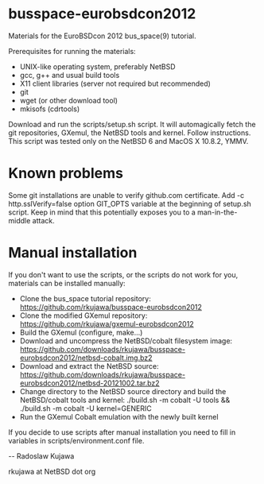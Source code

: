 busspace-eurobsdcon2012
=======================

Materials for the EuroBSDcon 2012 bus_space(9) tutorial.

Prerequisites for running the materials:
- UNIX-like operating system, preferably NetBSD
- gcc, g++ and usual build tools
- X11 client libraries (server not required but recommended)
- git
- wget (or other download tool)
- mkisofs (cdrtools)

Download and run the scripts/setup.sh script. It will automagically fetch the git repositories, GXemul, the NetBSD tools and kernel. Follow instructions. This script was tested only on the NetBSD 6 and MacOS X 10.8.2, YMMV.  

Known problems
==============

Some git installations are unable to verify github.com certificate. Add -c http.sslVerify=false option GIT_OPTS variable at the beginning of setup.sh script. Keep in mind that this potentially exposes you to a man-in-the-middle attack.

Manual installation
===================

If you don't want to use the scripts, or the scripts do not work for you,
materials can be installed manually:

- Clone the bus_space tutorial repository: https://github.com/rkujawa/busspace-eurobsdcon2012
- Clone the modified GXemul repository: https://github.com/rkujawa/gxemul-eurobsdcon2012
- Build the GXemul (configure, make...)
- Download and uncompress the NetBSD/cobalt filesystem image: https://github.com/downloads/rkujawa/busspace-eurobsdcon2012/netbsd-cobalt.img.bz2
- Download and extract the NetBSD source: https://github.com/downloads/rkujawa/busspace-eurobsdcon2012/netbsd-20121002.tar.bz2
- Change directory to the NetBSD source directory and build the NetBSD/cobalt tools and kernel: ./build.sh -m cobalt -U tools && ./build.sh -m cobalt -U kernel=GENERIC
- Run the GXemul Cobalt emulation with the newly built kernel

If you decide to use scripts after manual installation you need to fill in variables in scripts/environment.conf file.

-- 
Radoslaw Kujawa

rkujawa at NetBSD dot org

